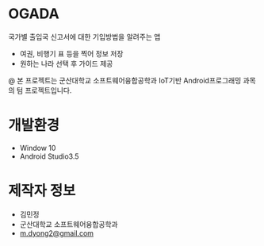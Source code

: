 # OGADA

국가별 출입국 신고서에 대한 기입방법을 알려주는 앱
- 여권, 비행기 표 등을 찍어 정보 저장
- 원하는 나라 선택 후 가이드 제공

@ 본 프로젝트는 군산대학교 소프트웨어융합공학과 IoT기반 Android프로그래밍 과목의 텀 프로젝트입니다.


# 개발환경

* Window 10
* Android Studio3.5

# 제작자 정보

* 김민정
* 군산대학교 소프트웨어융합공학과
* m.dyong2@gmail.com
